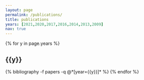 ```yaml
---
layout: page
permalink: /publications/
title: publications
years: [2021,2020,2017,2016,2014,2013,2009]
nav: true
---
```


<div class="publications">

{% for y in page.years %}
  <h2 class="year">{{y}}</h2>
  {% bibliography -f papers -q @*[year={{y}}]* %}
{% endfor %}

</div>
